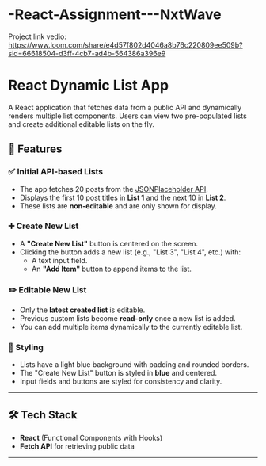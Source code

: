 # -React-Assignment---NxtWave

Project link vedio:  https://www.loom.com/share/e4d57f802d4046a8b76c220809ee509b?sid=66618504-d3ff-4cb7-ad4b-564386a396e9


# React Dynamic List App

A React application that fetches data from a public API and dynamically renders multiple list components. Users can view two pre-populated lists and create additional editable lists on the fly.

## 🚀 Features

### ✅ Initial API-based Lists
- The app fetches 20 posts from the [JSONPlaceholder API](https://jsonplaceholder.typicode.com/posts).
- Displays the first 10 post titles in **List 1** and the next 10 in **List 2**.
- These lists are **non-editable** and are only shown for display.

### ➕ Create New List
- A **"Create New List"** button is centered on the screen.
- Clicking the button adds a new list (e.g., "List 3", "List 4", etc.) with:
  - A text input field.
  - An **"Add Item"** button to append items to the list.

### ✏️ Editable New List
- Only the **latest created list** is editable.
- Previous custom lists become **read-only** once a new list is added.
- You can add multiple items dynamically to the currently editable list.

### 🎨 Styling
- Lists have a light blue background with padding and rounded borders.
- The "Create New List" button is styled in **blue** and centered.
- Input fields and buttons are styled for consistency and clarity.

---

## 🛠️ Tech Stack

- **React** (Functional Components with Hooks)
- **Fetch API** for retrieving public data

---
